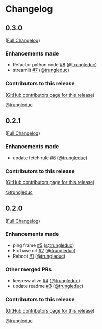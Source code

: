 # Changelog

<!-- <START NEW CHANGELOG ENTRY> -->

## 0.3.0

([Full Changelog](https://github.com/trungleduc/jupyterpack/compare/v0.2.1...62cb3868d828e99753b72dc9e770aa99b38a6c1c))

### Enhancements made

- Refactor python code [#8](https://github.com/trungleduc/jupyterpack/pull/8) ([@trungleduc](https://github.com/trungleduc))
- streamlit [#7](https://github.com/trungleduc/jupyterpack/pull/7) ([@trungleduc](https://github.com/trungleduc))

### Contributors to this release

([GitHub contributors page for this release](https://github.com/trungleduc/jupyterpack/graphs/contributors?from=2025-10-01&to=2025-10-30&type=c))

[@trungleduc](https://github.com/search?q=repo%3Atrungleduc%2Fjupyterpack+involves%3Atrungleduc+updated%3A2025-10-01..2025-10-30&type=Issues)

<!-- <END NEW CHANGELOG ENTRY> -->

## 0.2.1

([Full Changelog](https://github.com/trungleduc/jupyterpack/compare/v0.2.0...5fb3882b63c2497b1d485e04031e259cdabae36c))

### Enhancements made

- update fetch rule [#6](https://github.com/trungleduc/jupyterpack/pull/6) ([@trungleduc](https://github.com/trungleduc))

### Contributors to this release

([GitHub contributors page for this release](https://github.com/trungleduc/jupyterpack/graphs/contributors?from=2025-10-01&to=2025-10-01&type=c))

[@trungleduc](https://github.com/search?q=repo%3Atrungleduc%2Fjupyterpack+involves%3Atrungleduc+updated%3A2025-10-01..2025-10-01&type=Issues)

## 0.2.0

([Full Changelog](https://github.com/trungleduc/jupyterpack/compare/12083f5da5f8428ac882173ba1053ac83e9c2055...595d35d7591d91efbede78033911bfb633ee48b0))

### Enhancements made

- ping frame [#5](https://github.com/trungleduc/jupyterpack/pull/5) ([@trungleduc](https://github.com/trungleduc))
- Fix base url [#2](https://github.com/trungleduc/jupyterpack/pull/2) ([@trungleduc](https://github.com/trungleduc))
- Reboot [#1](https://github.com/trungleduc/jupyterpack/pull/1) ([@trungleduc](https://github.com/trungleduc))

### Other merged PRs

- keep sw alive [#4](https://github.com/trungleduc/jupyterpack/pull/4) ([@trungleduc](https://github.com/trungleduc))
- update readme [#3](https://github.com/trungleduc/jupyterpack/pull/3) ([@trungleduc](https://github.com/trungleduc))

### Contributors to this release

([GitHub contributors page for this release](https://github.com/trungleduc/jupyterpack/graphs/contributors?from=2025-02-09&to=2025-10-01&type=c))

[@trungleduc](https://github.com/search?q=repo%3Atrungleduc%2Fjupyterpack+involves%3Atrungleduc+updated%3A2025-02-09..2025-10-01&type=Issues)
